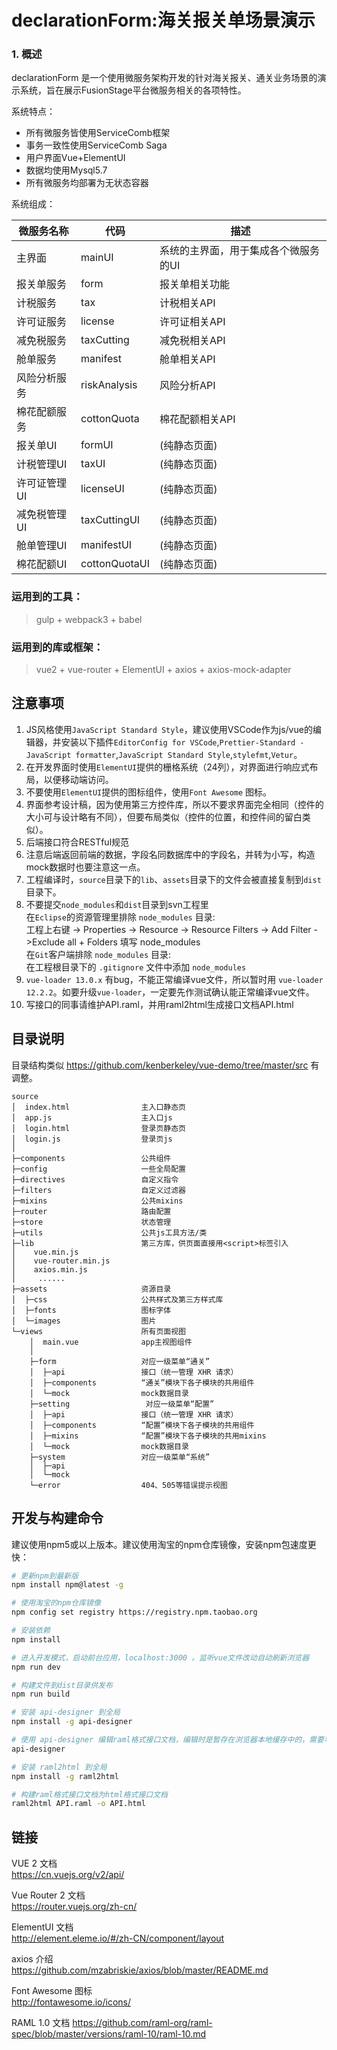 # declarationForm:海关报关单场景演示

### 1. 概述
declarationForm 是一个使用微服务架构开发的针对海关报关、通关业务场景的演示系统，旨在展示FusionStage平台微服务相关的各项特性。

系统特点：
- 所有微服务皆使用ServiceComb框架
- 事务一致性使用ServiceComb Saga
- 用户界面Vue+ElementUI
- 数据均使用Mysql5.7
- 所有微服务均部署为无状态容器

系统组成：

|微服务名称  |代码         |描述                                |
|------------|-------------|------------------------------------|
|主界面      |mainUI       |系统的主界面，用于集成各个微服务的UI|
|报关单服务  |form         |报关单相关功能                      |
|计税服务    |tax          |计税相关API                         |
|许可证服务  |license      |许可证相关API                       |
|减免税服务  |taxCutting   |减免税相关API                       |
|舱单服务    |manifest     |舱单相关API                         |
|风险分析服务|riskAnalysis |风险分析API                         |
|棉花配额服务|cottonQuota  |棉花配额相关API                     |
|报关单UI    |formUI       |(纯静态页面)                        |
|计税管理UI  |taxUI        |(纯静态页面)                        |
|许可证管理UI|licenseUI    |(纯静态页面)                        |
|减免税管理UI|taxCuttingUI |(纯静态页面)                        |
|舱单管理UI  |manifestUI   |(纯静态页面)                        |
|棉花配额UI  |cottonQuotaUI|(纯静态页面)                        |


### 运用到的工具：
> gulp + webpack3 + babel 
### 运用到的库或框架：
> vue2 + vue-router + ElementUI + axios + axios-mock-adapter

## 注意事项
1. JS风格使用`JavaScript Standard Style`，建议使用VSCode作为js/vue的编辑器，并安装以下插件`EditorConfig for VSCode`,`Prettier-Standard - JavaScript formatter`,`JavaScript Standard Style`,`stylefmt`,`Vetur`。
1. 在开发界面时使用`ElementUI`提供的栅格系统（24列），对界面进行响应式布局，以便移动端访问。
1. 不要使用`ElementUI`提供的图标组件，使用`Font Awesome` 图标。
1. 界面参考设计稿，因为使用第三方控件库，所以不要求界面完全相同（控件的大小可与设计略有不同），但要布局类似（控件的位置，和控件间的留白类似）。
1. 后端接口符合RESTful规范
1. 注意后端返回前端的数据，字段名同数据库中的字段名，并转为小写，构造mock数据时也要注意这一点。
1. 工程编译时，`source`目录下的`lib`、`assets`目录下的文件会被直接复制到`dist`目录下。
1. 不要提交`node_modules`和`dist`目录到svn工程里  
在`Eclipse`的资源管理里排除 `node_modules` 目录:  
工程上右键 -> Properties -> Resource -> Resource Filters -> Add Filter ->Exclude all + Folders 填写 node_modules  
在`Git`客户端排除 `node_modules` 目录:  
在工程根目录下的 `.gitignore` 文件中添加 `node_modules`
1. `vue-loader 13.0.x` 有bug，不能正常编译vue文件，所以暂时用 `vue-loader 12.2.2`。如要升级`vue-loader`，一定要先作测试确认能正常编译vue文件。
1. 写接口的同事请维护API.raml，并用raml2html生成接口文档API.html

## 目录说明
目录结构类似 https://github.com/kenberkeley/vue-demo/tree/master/src 有调整。

```
source
│  index.html                主入口静态页
│  app.js                    主入口js
│  login.html                登录页静态页
│  login.js                  登录页js
│  
├─components                 公共组件
├─config                     一些全局配置
├─directives                 自定义指令
├─filters                    自定义过滤器
├─mixins                     公共mixins
├─router                     路由配置
├─store                      状态管理
├─utils                      公共js工具方法/类
├─lib                        第三方库，供页面直接用<script>标签引入
│    vue.min.js
│    vue-router.min.js
│    axios.min.js
│     ......
├─assets                     资源目录
│  ├─css                     公共样式及第三方样式库
│  ├─fonts                   图标字体
│  └─images                  图片
└─views                      所有页面视图
    │  main.vue              app主视图组件
    │
    ├─form                   对应一级菜单“通关”
    │  ├─api                 接口（统一管理 XHR 请求）
    │  ├─components          “通关”模块下各子模块的共用组件
    │  └─mock                mock数据目录
    ├─setting                 对应一级菜单“配置”
    │  ├─api                 接口（统一管理 XHR 请求）
    │  ├─components          “配置”模块下各子模块的共用组件
    │  ├─mixins              “配置”模块下各子模块的共用mixins
    │  └─mock                mock数据目录
    ├─system                 对应一级菜单“系统”
    │  ├─api
    │  └─mock
    └─error                  404、505等错误提示视图
```

## 开发与构建命令
建议使用npm5或以上版本。建议使用淘宝的npm仓库镜像，安装npm包速度更快：

```bash
# 更新npm到最新版   
npm install npm@latest -g

# 使用淘宝的npm仓库镜像   
npm config set registry https://registry.npm.taobao.org

```

```bash
# 安装依赖   
npm install

# 进入开发模式，启动前台应用，localhost:3000 。监听vue文件改动自动刷新浏览器  
npm run dev

# 构建文件到dist目录供发布  
npm run build

```

```bash
# 安装 api-designer 到全局   
npm install -g api-designer

# 使用 api-designer 编辑raml格式接口文档，编辑时是暂存在浏览器本地缓存中的，需要导出或复制到工程根目录下API.raml文件
api-designer

# 安装 raml2html 到全局   
npm install -g raml2html

# 构建raml格式接口文档为html格式接口文档
raml2html API.raml -o API.html

```

## 链接
VUE 2 文档  
https://cn.vuejs.org/v2/api/  

Vue Router 2 文档  
https://router.vuejs.org/zh-cn/  

ElementUI 文档  
http://element.eleme.io/#/zh-CN/component/layout 

axios 介绍  
https://github.com/mzabriskie/axios/blob/master/README.md  

Font Awesome 图标  
http://fontawesome.io/icons/  

RAML 1.0 文档
https://github.com/raml-org/raml-spec/blob/master/versions/raml-10/raml-10.md
